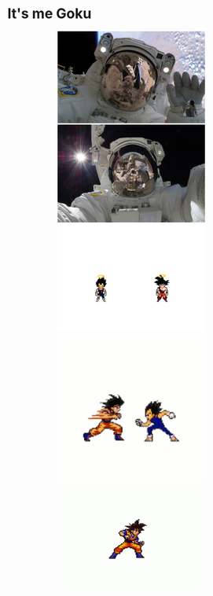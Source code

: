 # It's me Goku

<div align="center">
  <img src="https://github.com/Bhazooka/Bhazooka/raw/main/Astronaut_1.jpg" width="300" alt="Astronaut Image 1">
  <img src="https://github.com/Bhazooka/Bhazooka/raw/main/Astronaut_2.jpg" width="300" alt="Astronaut Image 2">
  <img src="https://github.com/Bhazooka/Bhazooka/raw/main/Gogeta_Fusion_1.gif" width="300" alt="Gogeta">
  <img src="https://github.com/Bhazooka/Bhazooka/raw/main/Goku_Vegeta_fight.gif" width="300" alt="Gogeta">
  <img src="https://github.com/Bhazooka/Bhazooka/raw/main/Goku_Transform.gif" width="300" alt="Gogeta">
</div>


